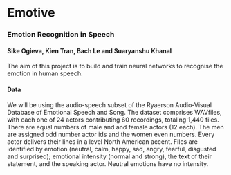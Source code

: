 # Emotive   
### Emotion Recognition in Speech   
#### Sike Ogieva, Kien Tran, Bach Le and Suaryanshu Khanal

The aim of this project is to build and train neural networks to recognise the emotion in human speech. 

#### Data
We will be using the audio-speech subset of the Ryaerson Audio-Visual Database of Emotional Speech and Song. The dataset comprises WAVfiles, with each one of 24 actors contributing 60 recordings, totaling 1,440 files. There are equal numbers of male and and female actors (12 each). The men are assigned odd number actor ids and the women even numbers. 
Every actor delivers their lines in a level North American accent. Files are identified by emotion (neutral, calm, happy, sad, angry, fearful, disgusted and surprised); emotional intensity (normal and strong), the text of their statement, and the speaking actor. Neutral emotions have no intensity.




